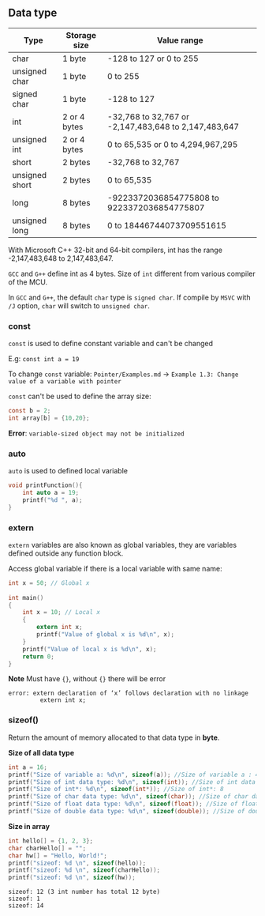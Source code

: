 ## Data type

| Type | Storage size|Value range|
| ------- |------|------|
|char |1 byte|-128 to 127 or 0 to 255|		
|unsigned char |1 byte|0 to 255|		
|signed char |1 byte|-128 to 127|		
|int |2 or 4 bytes|-32,768 to 32,767 or -2,147,483,648 to 2,147,483,647|		
|unsigned int |2 or 4 bytes|0 to 65,535 or 0 to 4,294,967,295|		
|short |2 bytes|-32,768 to 32,767|		
|unsigned short	 |2 bytes|0 to 65,535|
|long	 |8 bytes|-9223372036854775808 to 9223372036854775807|		
|unsigned long|8 bytes|0 to 18446744073709551615|		

With Microsoft C++ 32-bit and 64-bit compilers, int has the range -2,147,483,648 to 2,147,483,647.

``GCC`` and ``G++`` define int as 4 bytes. Size of ``int`` different from various compiler of the MCU.

In ``GCC`` and ``G++``, the default ``char`` type is ``signed char``. If compile by ``MSVC`` with ``/J`` option, ``char`` will switch to ``unsigned char``.

### const

``const`` is used to define constant variable and can't be changed

E.g: ``const int a = 19``

To change ``const`` variable: ``Pointer/Examples.md`` -> ``Example 1.3: Change value of a variable with pointer``

``const`` can't be used to define the array size:

```c
const b = 2;
int array[b] = {10,20};
```

**Error**:  ``variable-sized object may not be initialized``

### auto

``auto`` is used to defined local variable

```c
void printFunction(){
	int auto a = 19;
	printf("%d ", a);
}
```

### extern

``extern`` variables are also known as global variables, they are variables defined outside any function block. 

Access global variable if there is a local variable with same name:

```c
int x = 50; // Global x
 
int main()
{
    int x = 10; // Local x
    {
        extern int x;
        printf("Value of global x is %d\n", x);
    }
    printf("Value of local x is %d\n", x);
    return 0;
}
```
**Note**
Must have ``{}``, without ``{}`` there will be error 

```
error: extern declaration of ‘x’ follows declaration with no linkage
         extern int x;
```

### sizeof()

Return the amount of memory allocated to that data type in **byte**.

**Size of all data type**

```c
int a = 16;
printf("Size of variable a: %d\n", sizeof(a)); //Size of variable a : 4
printf("Size of int data type: %d\n", sizeof(int)); //Size of int data type : 4
printf("Size of int*: %d\n", sizeof(int*)); //Size of int*: 8
printf("Size of char data type: %d\n", sizeof(char)); //Size of char data type : 1
printf("Size of float data type: %d\n", sizeof(float)); //Size of float data type : 4
printf("Size of double data type: %d\n", sizeof(double)); //Size of double data type : 8     
```

**Size in array**

```c
int hello[] = {1, 2, 3};
char charHello[] = "";
char hw[] = "Hello, World!";
printf("sizeof: %d \n", sizeof(hello));
printf("sizeof: %d \n", sizeof(charHello));
printf("sizeof: %d \n", sizeof(hw));
```

```
sizeof: 12 (3 int number has total 12 byte)
sizeof: 1 
sizeof: 14
```

